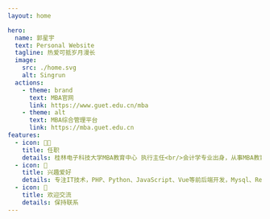 ```yaml
---
layout: home

hero:
  name: 郭星宇
  text: Personal Website
  tagline: 热爱可抵岁月漫长
  image:
    src: ./home.svg
    alt: Singrun
  actions:
    - theme: brand
      text: MBA官网
      link: https://www.guet.edu.cn/mba
    - theme: alt
      text: MBA综合管理平台
      link: https://mba.guet.edu.cn
features:
  - icon: 🧑‍💼
    title: 任职
    details: 桂林电子科技大学MBA教育中心 执行主任<br/>会计学专业出身，从事MBA教育工作的程序员
  - icon: 🧩
    title: 兴趣爱好
    details: 专注IT技术，PHP、Python、JavaScript、Vue等前后端开发，Mysql、Redis等数据库开发，Linux服务器运维，相当于全栈工程师。
  - icon: 🤝
    title: 欢迎交流
    details: 保持联系
---
```

<script setup>

</script>
<date></date>

<style>
  :root {
  --vp-home-hero-name-color: transparent;
   --vp-home-hero-name-background: -webkit-linear-gradient(120deg, #bd34fe, #41d1ff);
}
</style>



